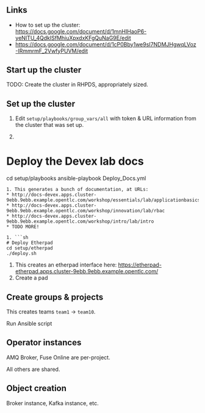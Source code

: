 #

## Links

* How to set up the cluster: https://docs.google.com/document/d/1mnHIHaoP6-yeNITU_4QdkISfMhiuXpxdxKFgQuNaG9E/edit
* https://docs.google.com/document/d/1cP0Bby1we9sI7NDMJHgwqLVoz-IRmmrmF_2VwfyPUVM/edit

## Start up the cluster

TODO: Create the cluster in RHPDS, appropriately sized.

## Set up the cluster

1. Edit `setup/playbooks/group_vars/all` with token & URL information from the cluster that was set up.
1. ```sh
  # Deploy the Devex lab docs
  cd setup/playbooks
  ansible-playbook Deploy_Docs.yml
  ```
1. This generates a bunch of documentation, at URLs:
  * http://docs-devex.apps.cluster-9ebb.9ebb.example.opentlc.com/workshop/essentials/lab/applicationbasics
  * http://docs-devex.apps.cluster-9ebb.9ebb.example.opentlc.com/workshop/innovation/lab/rbac
  * http://docs-devex.apps.cluster-9ebb.9ebb.example.opentlc.com/workshop/intro/lab/intro
  * TODO MORE!

1. ```sh
  # Deploy Etherpad
  cd setup/etherpad
  ./deploy.sh
  ```
1. This creates an etherpad interface here: https://etherpad-etherpad.apps.cluster-9ebb.9ebb.example.opentlc.com/
1. Create a pad





## Create groups & projects

This creates teams `team1` -> `team10`.

Run Ansible script

## Operator instances

AMQ Broker, Fuse Online are per-project.

All others are shared.

## Object creation

Broker instance, Kafka instance, etc.

